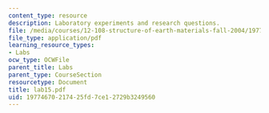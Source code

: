 ```yaml
---
content_type: resource
description: Laboratory experiments and research questions.
file: /media/courses/12-108-structure-of-earth-materials-fall-2004/19774670217425fd7ce12729b3249560_lab15.pdf
file_type: application/pdf
learning_resource_types:
- Labs
ocw_type: OCWFile
parent_title: Labs
parent_type: CourseSection
resourcetype: Document
title: lab15.pdf
uid: 19774670-2174-25fd-7ce1-2729b3249560
---
```

